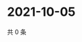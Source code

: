 # 2021-10-05

共 0 条

<!-- BEGIN -->
<!-- 最后更新时间 Tue Oct 05 2021 23:00:27 GMT+0800 (China Standard Time) -->

<!-- END -->
